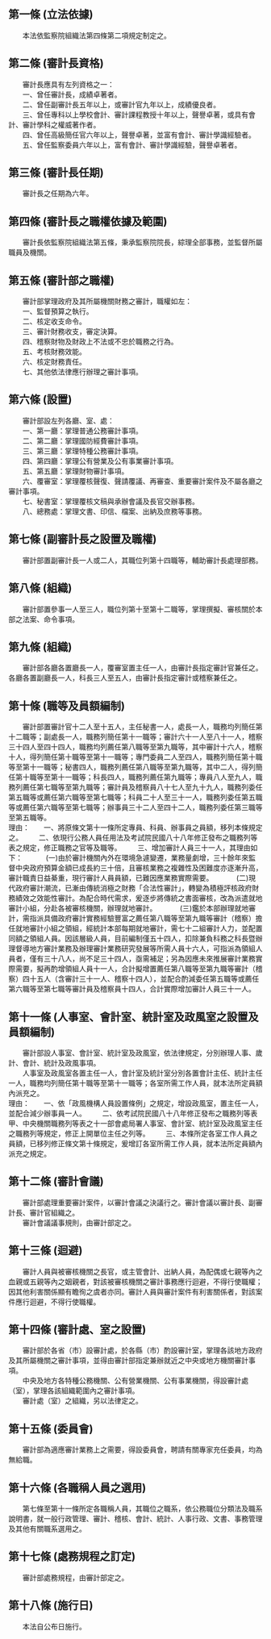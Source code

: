 第一條 (立法依據)
-----------------
　　本法依監察院組織法第四條第二項規定制定之。  


第二條 (審計長資格)
-------------------
　　審計長應具有左列資格之一：  
　　一、曾任審計長，成績卓著者。  
　　二、曾任副審計長五年以上，或審計官九年以上，成績優良者。  
　　三、曾任專科以上學校會計、審計課程教授十年以上，聲譽卓著，或具有會計、審計學科之權威著作者。  
　　四、曾任高級簡任官六年以上，聲譽卓著，並富有會計、審計學識經驗者。  
　　五、曾任監察委員六年以上，富有會計、審計學識經驗，聲譽卓著者。  


第三條 (審計長任期)
-------------------
　　審計長之任期為六年。  


第四條 (審計長之職權依據及範圍)
-------------------------------
　　審計長依監察院組織法第五條，秉承監察院院長，綜理全部事務，並監督所屬職員及機關。  


第五條 (審計部之職權)
---------------------
　　審計部掌理政府及其所屬機關財務之審計，職權如左：  
　　一、監督預算之執行。  
　　二、核定收支命令。  
　　三、審計財務收支，審定決算。  
　　四、稽察財物及財政上不法或不忠於職務之行為。  
　　五、考核財務效能。  
　　六、核定財務責任。  
　　七、其他依法律應行辦理之審計事項。  


第六條 (設置)
-------------
　　審計部設左列各廳、室、處：  
　　一、第一廳：掌理普通公務審計事項。  
　　二、第二廳：掌理國防經費審計事項。  
　　三、第三廳：掌理特種公務審計事項。  
　　四、第四廳：掌理公有營業及公有事業審計事項。  
　　五、第五廳：掌理財物審計事項。  
　　六、覆審室：掌理覆核聲復、聲請覆議、再審查、重要審計案件及不屬各廳之審計事項。  
　　七、秘書室：掌理覆核文稿與承辦會議及長官交辦事務。  
　　八、總務處：掌理文書、印信、檔案、出納及庶務等事務。  


第七條 (副審計長之設置及職權)
-----------------------------
　　審計部置副審計長一人或二人，其職位列第十四職等，輔助審計長處理部務。  


第八條 (組織)
-------------
　　審計部置參事一人至三人，職位列第十至第十二職等，掌理撰擬、審核關於本部之法案、命令事項。  


第九條 (組織)
-------------
　　審計部各廳各置廳長一人，覆審室置主任一人，由審計長指定審計官兼任之。各廳各置副廳長一人，科長三人至五人，由審計長指定審計或稽察兼任之。  


第十條 (職等及員額編制)
-----------------------
　　審計部置審計官十二人至十五人，主任秘書一人，處長一人，職務均列簡任第十二職等；副處長一人，職務列簡任第十一職等；審計六十一人至八十一人，稽察三十四人至四十四人，職務均列薦任第八職等至第九職等，其中審計十六人，稽察十人，得列簡任第十職等至第十一職等；專門委員二人至四人，職務列簡任第十職等至第十一職等；秘書四人，職務列薦任第八職等至第九職等，其中二人，得列簡任第十職等至第十一職等；科長四人，職務列薦任第九職等；專員八人至九人，職務列薦任第七職等至第九職等；審計員及稽察員八十七人至九十九人，職務列委任第五職等或薦任第六職等至第七職等；科員二十人至三十一人，職務列委任第五職等或薦任第六職等至第七職等；辦事員三十二人至四十二人，職務列委任第三職等至第五職等。  
理由：　　一、將原條文第十一條所定專員、科員、辦事員之員額，移列本條規定之。
　　二、依現行公務人員任用法及考試院民國八十八年修正發布之職務列等表之規定，修正職務之官等及職等。
　　三、增加審計人員三十一人，其理由如下：
　　　(一)由於審計機關內外在環境急遽變遷，業務量劇增，三十餘年來監督中央政府預算金額已成長約三十倍，且審核業務之複雜性及困難度亦逐漸升高，審計職責日益綦重，現行審計人員員額，已難因應業務實際需要。
　　　(二)現代政府審計潮流，已漸由傳統消極之財務「合法性審計」，轉變為積極評核政府財務績效之效能性審計。為配合時代需求，爰逐步將傳統之書面審核，改為派遣就地審計小組，分赴各被審核機關，辦理就地審計。
　　　(三)鑑於本部辦理就地審計，需指派具備政府審計實務經驗豐富之薦任第八職等至第九職等審計（稽察）擔任就地審計小組之領組，經統計本部每期就地審計，需七十二組審計人力，並配置同額之領組人員。因該層級人員，目前編制僅五十四人，扣除兼負科務之科長暨辦理督導地方審計業務及辦理審計業務研究發展等所需人員十六人，可指派為領組人員者，僅有三十八人，尚不足三十四人，亟需補足；另為因應未來推展審計業務實際需要，擬再酌增領組人員十一人，合計擬增置薦任第八職等至第九職等審計（稽察）四十五人（含審計三十一人、稽察十四人），並配合酌減委任第五職等或薦任第六職等至第七職等審計員及稽察員十四人，合計實際增加審計人員三十一人。

第十一條 (人事室、會計室、統計室及政風室之設置及員額編制)
---------------------------------------------------------
　　審計部設人事室、會計室、統計室及政風室，依法律規定，分別辦理人事、歲計、會計、統計及政風事項。  
　　人事室及政風室各置主任一人，會計室及統計室分別各置會計主任、統計主任一人，職務均列簡任第十職等至第十一職等；各室所需工作人員，就本法所定員額內派充之。  
理由：　　一、依「政風機構人員設置條例」之規定，增設政風室，置主任一人，並配合減少辦事員一人。
　　二、依考試院民國八十八年修正發布之職務列等表甲、中央機關職務列等表之十一部會處局署人事室、會計室、統計室及政風室主任之職務列等規定，修正上開單位主任之列等。
　　三、本條所定各室工作人員之員額，已移列修正條文第十條規定，爰增訂各室所需工作人員，就本法所定員額內派充之規定。

第十二條 (審計會議)
-------------------
　　審計部處理重要審計案件，以審計會議之決議行之。審計會議以審計長、副審計長、審計官組織之。  
　　審計會議議事規則，由審計部定之。  


第十三條 (迴避)
---------------
　　審計人員與被審核機關之長官，或主管會計、出納人員，為配偶或七親等內之血親或五親等內之姻親者，對該被審核機關之審計事務應行迴避，不得行使職權；因其他利害關係顯有瞻徇之虞者亦同。審計人員與審計案件有利害關係者，對該案件應行迴避，不得行使職權。  


第十四條 (審計處、室之設置)
---------------------------
　　審計部於各省（市）設審計處，於各縣（市）酌設審計室，掌理各該地方政府及其所屬機關之審計事項，並得由審計部指定兼辦就近之中央或地方機關審計事項。  
　　中央及地方各特種公務機關、公有營業機關、公有事業機關，得設審計處（室），掌理各該組織範圍內之審計事項。  
　　審計處（室）之組織，另以法律定之。  


第十五條 (委員會)
-----------------
　　審計部為適應審計業務上之需要，得設委員會，聘請有關專家充任委員，均為無給職。  


第十六條 (各職稱人員之選用)
---------------------------
　　第七條至第十一條所定各職稱人員，其職位之職系，依公務職位分類法及職系說明書，就一般行政管理、審計、稽核、會計、統計、人事行政、文書、事務管理及其他有關職系選用之。  


第十七條 (處務規程之訂定)
-------------------------
　　審計部處務規程，由審計部定之。  


第十八條 (施行日)
-----------------
　　本法自公布日施行。